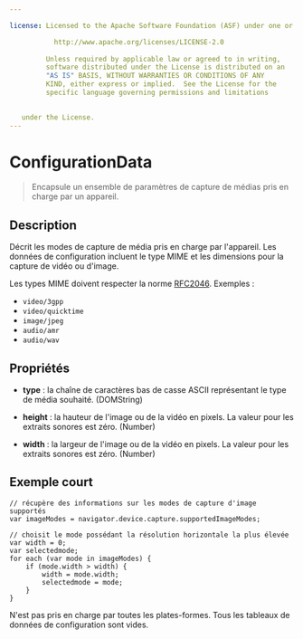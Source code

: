 ```yaml
---

license: Licensed to the Apache Software Foundation (ASF) under one or more contributor license agreements. See the NOTICE file distributed with this work for additional information regarding copyright ownership. The ASF licenses this file to you under the Apache License, Version 2.0 (the "License"); you may not use this file except in compliance with the License. You may obtain a copy of the License at

           http://www.apache.org/licenses/LICENSE-2.0
    
         Unless required by applicable law or agreed to in writing,
         software distributed under the License is distributed on an
         "AS IS" BASIS, WITHOUT WARRANTIES OR CONDITIONS OF ANY
         KIND, either express or implied.  See the License for the
         specific language governing permissions and limitations
    

   under the License.
---
```


# ConfigurationData

> Encapsule un ensemble de paramètres de capture de médias pris en charge par un appareil.

## Description

Décrit les modes de capture de média pris en charge par l'appareil. Les données de configuration incluent le type MIME et les dimensions pour la capture de vidéo ou d'image.

Les types MIME doivent respecter la norme [RFC2046][1]. Exemples :

 [1]: http://www.ietf.org/rfc/rfc2046.txt

*   `video/3gpp`
*   `video/quicktime`
*   `image/jpeg`
*   `audio/amr`
*   `audio/wav`

## Propriétés

*   **type** : la chaîne de caractères bas de casse ASCII représentant le type de média souhaité. (DOMString)

*   **height** : la hauteur de l'image ou de la vidéo en pixels. La valeur pour les extraits sonores est zéro. (Number)

*   **width** : la largeur de l'image ou de la vidéo en pixels. La valeur pour les extraits sonores est zéro. (Number)

## Exemple court

    // récupère des informations sur les modes de capture d'image supportés
    var imageModes = navigator.device.capture.supportedImageModes;
    
    // choisit le mode possédant la résolution horizontale la plus élevée
    var width = 0;
    var selectedmode;
    for each (var mode in imageModes) {
        if (mode.width > width) {
            width = mode.width;
            selectedmode = mode;
        }
    }
    

N'est pas pris en charge par toutes les plates-formes. Tous les tableaux de données de configuration sont vides.